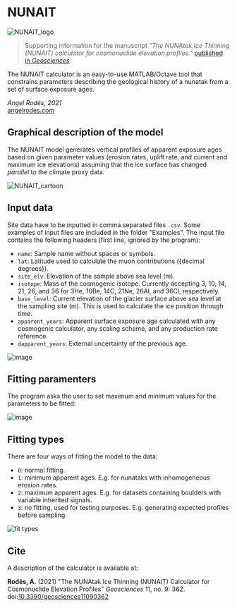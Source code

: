 # NUNAIT

![NUNAIT_logo](https://user-images.githubusercontent.com/53089531/129394469-bd579e0d-14f3-4eeb-98ef-528a92301586.png)

>Supporting information for the manuscript *"The NUNAtak Ice Thinning (NUNAIT) calculator for cosmonuclide elevation profiles."* [published in *Geosciences*](https://www.mdpi.com/2076-3263/11/9/362).

The NUNAIT calculator is an easy-to-use MATLAB/Octave tool that constrains parameters describing the geological history of a nunatak from a set of surface exposure ages.

*Ángel Rodés, 2021*\
[angelrodes.com](http://www.angelrodes.com/)

## Graphical description of the model

The NUNAIT model generates vertical profiles of apparent exposure ages based on given parameter values (erosion rates, uplift rate, and current and maximum ice elevations) assuming that the ice surface has changed *parallel* to the climate proxy data.

![NUNAIT_cartoon](https://user-images.githubusercontent.com/53089531/129214127-8459cb71-7675-4239-bc63-5f1075c46a7f.png)

## Input data

Site data have to be inputted in comma separated files ```.csv```. Some examples of input files are included in the folder "Examples". The input file contains the following headers (first line, ignored by the program): 

* ```name```: Sample name without spaces or symbols.
* ```lat```: Latitude used to calculate the muon contributions ({decimal degrees}).
* ```site_elv```: Elevation of the sample above sea level (m).
* ```isotope```: Mass of the cosmogenic isotope. Currently accepting 3, 10, 14, 21, 26, and 36 for 3He, 10Be, 14C, 21Ne, 26Al, and 36Cl, respectively.
* ```base_level```: Current elevation of the glacier surface above sea level at the sampling site (m). This is used to calculate the ice position through time.
* ```apparent_years```: Apparent surface exposure age calculated with any cosmogenic calculator, any scaling scheme, and any production rate reference.
* ```dapparent_years```: External uncertainty of the previous age.

![image](https://user-images.githubusercontent.com/53089531/131122210-d86e1034-834f-433a-b599-4ffc4081a194.png)

## Fitting paramenters

The program asks the user to set maximum and minimum values for the parameters to be fitted:

![image](https://user-images.githubusercontent.com/53089531/131124678-7670b0f6-deef-4c93-9729-c8ee10168486.png)


## Fitting types

There are four ways of fitting the model to the data: 
* ```0```: normal fitting.
* ```1```: minimum apparent ages. E.g. for nunataks with inhomogeneous erosion rates.
* ```2```: maximum apparent ages. E.g. for datasets containing boulders with variable inherited signals.
* ```3```: no fitting, used for testing purposes. E.g. generating expected profiles before sampling.

![fit types](https://user-images.githubusercontent.com/53089531/129227177-fae66375-82c1-48d5-9581-db72d63c778e.png)

## Cite

A description of the calculator is available at:

**Rodés, Á.** (2021) "The NUNAtak Ice Thinning (NUNAIT) Calculator for Cosmonuclide Elevation Profiles" *Geosciences* 11, no. 9: 362. doi:[10.3390/geosciences11090362](https://doi.org/10.3390/geosciences11090362 )
